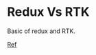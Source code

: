 # Redux Vs RTK

Basic of redux and RTK.

[Ref](https://www.freecodecamp.org/news/redux-and-redux-toolkit-for-beginners/)
